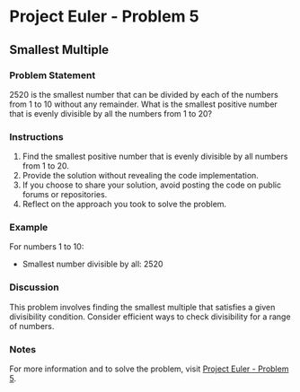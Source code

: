 # Project Euler - Problem 5

## Smallest Multiple

### Problem Statement

2520 is the smallest number that can be divided by each of the numbers from 1 to 10 without any remainder. What is the smallest positive number that is evenly divisible by all the numbers from 1 to 20?

### Instructions

1. Find the smallest positive number that is evenly divisible by all numbers from 1 to 20.
2. Provide the solution without revealing the code implementation.
3. If you choose to share your solution, avoid posting the code on public forums or repositories.
4. Reflect on the approach you took to solve the problem.

### Example

For numbers 1 to 10:
- Smallest number divisible by all: 2520

### Discussion

This problem involves finding the smallest multiple that satisfies a given divisibility condition. Consider efficient ways to check divisibility for a range of numbers.

### Notes

For more information and to solve the problem, visit [Project Euler - Problem 5](https://projecteuler.net/problem=5).
